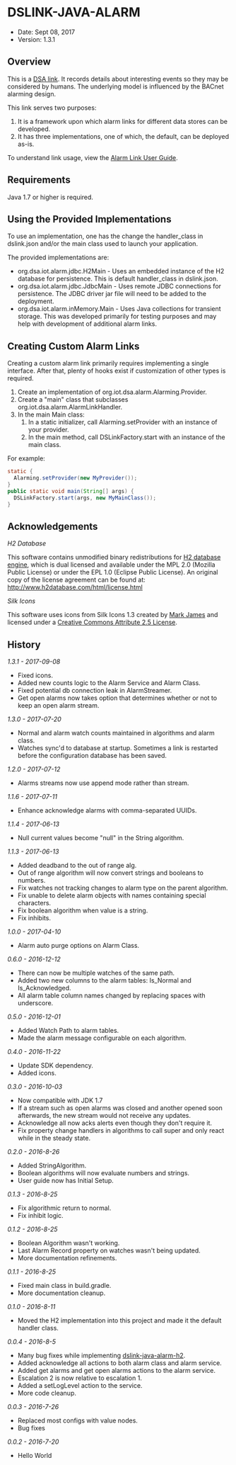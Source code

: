 DSLINK-JAVA-ALARM
=================

* Date: Sept 08, 2017
* Version: 1.3.1


Overview
--------

This is a [DSA link](https://github.com/IOT-DSA).  It records details
 about interesting events so they may be considered by humans.  The 
 underlying model is influenced by the BACnet alarming design.  

This link serves two purposes:  

1.  It is a framework upon which alarm links for different data stores 
can be developed.  
2.  It has three implementations, one of which, the default, can be 
deployed as-is.

To understand link usage, view the [Alarm Link User Guide](https://github.com/IOT-DSA/dslink-java-alarm/blob/master/Alarm-Link-User-Guide.pdf).


Requirements
------------

Java 1.7 or higher is required.


Using the Provided Implementations
----------------------------------

To use an implementation, one has the change the handler_class in
dslink.json and/or the main class used to launch your application.

The provided implementations are:
* org.dsa.iot.alarm.jdbc.H2Main - Uses an embedded instance of the H2
database for persistence.  This is default handler_class in dslink.json.
* org.dsa.iot.alarm.jdbc.JdbcMain - Uses remote JDBC connections for 
persistence.  The JDBC driver jar file will need to be added to the 
deployment.
* org.dsa.iot.alarm.inMemory.Main - Uses Java collections for transient
storage.  This was developed primarily for testing purposes and may
help with development of additional alarm links.


Creating Custom Alarm Links
---------------------------

Creating a custom alarm link primarily requires implementing a single 
interface.  After that, plenty of hooks exist if customization of other 
types is required.

1.	Create an implementation of org.iot.dsa.alarm.Alarming.Provider.
2.	Create a "main" class that subclasses org.iot.dsa.alarm.AlarmLinkHandler.
3.	In the main Main class:
    1. In a static initializer, call Alarming.setProvider with an instance of your provider.
    2. In the main method, call DSLinkFactory.start with an instance of the main class.

For example:

```java
static {
  Alarming.setProvider(new MyProvider());
}
public static void main(String[] args) {
  DSLinkFactory.start(args, new MyMainClass());
}
```


Acknowledgements
----------------
_H2 Database_

This software contains unmodified binary redistributions for [H2 
database engine](http://www.h2database.com/), which is dual licensed 
and available under the MPL 2.0 (Mozilla Public License) or under the 
EPL 1.0 (Eclipse Public License). An original copy of the license 
agreement can be found at: http://www.h2database.com/html/license.html

_Silk Icons_

This software uses icons from Silk Icons 1.3 created by 
[Mark James](http://www.famfamfam.com/lab/icons/silk/) and licensed 
under a [Creative Commons Attribute 2.5 License](http://creativecommons.org/licenses/by/2.5/).

History
-------
_1.3.1 - 2017-09-08_
  - Fixed icons.
  - Added new counts logic to the Alarm Service and Alarm Class.
  - Fixed potential db connection leak in AlarmStreamer.
  - Get open alarms now takes option that determines whether or not to keep an open alarm stream.
  
_1.3.0 - 2017-07-20_
  - Normal and alarm watch counts maintained in algorithms and alarm class.
  - Watches sync'd to database at startup.  Sometimes a link is restarted before the configuration
    database has been saved.

_1.2.0 - 2017-07-12_
  - Alarms streams now use append mode rather than stream.

_1.1.6 - 2017-07-11_
  - Enhance acknowledge alarms with comma-separated UUIDs.

_1.1.4 - 2017-06-13_
  - Null current values become "null" in the String algorithm.
  
_1.1.3 - 2017-06-13_
  - Added deadband to the out of range alg.
  - Out of range algorithm will now convert strings and booleans to numbers.
  - Fix watches not tracking changes to alarm type on the parent algorithm.
  - Fix unable to delete alarm objects with names containing special characters.
  - Fix boolean algorithm when value is a string.
  - Fix inhibits.
  
_1.0.0 - 2017-04-10_
  - Alarm auto purge options on Alarm Class.
  
_0.6.0 - 2016-12-12_
  - There can now be multiple watches of the same path.
  - Added two new columns to the alarm tables: Is_Normal and Is_Acknowledged.
  - All alarm table column names changed by replacing spaces with underscore.
  
_0.5.0 - 2016-12-01_
  - Added Watch Path to alarm tables.
  - Made the alarm message configurable on each algorithm.
  
_0.4.0 - 2016-11-22_
  - Update SDK dependency.
  - Added icons.
  
_0.3.0 - 2016-10-03_
  - Now compatible with JDK 1.7
  - If a stream such as open alarms was closed and another opened
    soon afterwards, the new stream would not receive any updates.
  - Acknowledge all now acks alerts even though they don't require it.
  - Fix property change handlers in algorithms to call super and
    only react while in the steady state.
  
_0.2.0 - 2016-8-26_
  - Added StringAlgorithm.
  - Boolean algorithms will now evaluate numbers and strings.
  - User guide now has Initial Setup.
  
_0.1.3 - 2016-8-25_
  - Fix algorithmic return to normal.
  - Fix inhibit logic.
  
_0.1.2 - 2016-8-25_
  - Boolean Algorithm wasn't working.
  - Last Alarm Record property on watches wasn't being updated.
  - More documentation refinements.
  
_0.1.1 - 2016-8-25_
  - Fixed main class in build.gradle.
  - More documentation cleanup.
  
_0.1.0 - 2016-8-11_
  - Moved the H2 implementation into this project and made it the
  default handler class.
  
_0.0.4 - 2016-8-5_
  - Many bug fixes while implementing [dslink-java-alarm-h2](https://github.com/IOT-DSA/dslink-java-alarm-h2).
  - Added acknowledge all actions to both alarm class and alarm service.
  - Added get alarms and get open alarms actions to the alarm service.
  - Escalation 2 is now relative to escalation 1.
  - Added a setLogLevel action to the service.
  - More code cleanup.
  
_0.0.3 - 2016-7-26_
  - Replaced most configs with value nodes.
  - Bug fixes

_0.0.2 - 2016-7-20_
  - Hello World
